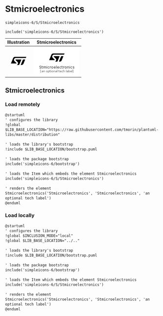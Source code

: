 # Stmicroelectronics


```text
simpleicons-6/S/Stmicroelectronics
```

```text
include('simpleicons-6/S/Stmicroelectronics')
```



| Illustration | Stmicroelectronics |
| :---: | :---: |
| ![illustration for Illustration](../../simpleicons-6/S/Stmicroelectronics.png) | ![illustration for Stmicroelectronics](../../simpleicons-6/S/Stmicroelectronics.Local.png) |




## Stmicroelectronics

### Load remotely
```plantuml
@startuml
' configures the library
!global $LIB_BASE_LOCATION="https://raw.githubusercontent.com/tmorin/plantuml-libs/master/distribution"

' loads the library's bootstrap
!include $LIB_BASE_LOCATION/bootstrap.puml

' loads the package bootstrap
include('simpleicons-6/bootstrap')

' loads the Item which embeds the element Stmicroelectronics
include('simpleicons-6/S/Stmicroelectronics')

' renders the element
Stmicroelectronics('Stmicroelectronics', 'Stmicroelectronics', 'an optional tech label')
@enduml
```

### Load locally
```plantuml
@startuml
' configures the library
!global $INCLUSION_MODE="local"
!global $LIB_BASE_LOCATION="../.."

' loads the library's bootstrap
!include $LIB_BASE_LOCATION/bootstrap.puml

' loads the package bootstrap
include('simpleicons-6/bootstrap')

' loads the Item which embeds the element Stmicroelectronics
include('simpleicons-6/S/Stmicroelectronics')

' renders the element
Stmicroelectronics('Stmicroelectronics', 'Stmicroelectronics', 'an optional tech label')
@enduml
```

